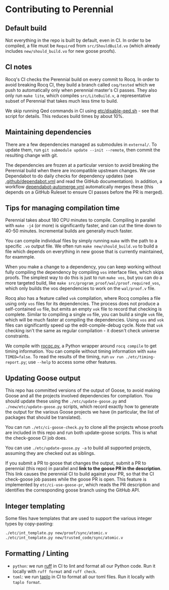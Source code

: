 # Contributing to Perennial

## Default build

Not everything in the repo is built by default, even in CI. In order to be
compiled, a file must be `Require`d from `src/ShouldBuild.vo` (which already includes
`new/should_build.vo` for new goose proofs).

## CI notes

Rocq's CI checks the Perennial build on every commit to Rocq. In order to avoid
breaking Rocq CI, they build a branch called `coq/tested` which we push to
automatically only when perennial master's CI passes. They also only run `make
lite`, which compiles `src/LiteBuild.v`, a representative subset of Perennial
that takes much less time to build.

We skip running Qed commands in CI using
[etc/disable-qed.sh](./etc/disable-qed.sh) - see that script for details. This
reduces build times by about 10%.

## Maintaining dependencies

There are a few dependencies managed as submodules in `external/`. To update
them, run `git submodule update --init --remote`, then commit the resulting
change with git.

The dependencies are frozen at a particular version to avoid breaking the
Perennial build when there are incompatible upstream changes. We use Dependabot
to do daily checks for dependency updates (see
[.github/dependabot.yml](.github/dependabot.yml) and read the GitHub
documentation). In addition, a workflow
[dependabot-automerge.yml](.github/workflows/dependabot-automerge.yml)
automatically merges these (this depends on a GitHub Ruleset to ensure CI passes
before the PR is merged).

## Tips for managing compilation time

Perennial takes about 180 CPU minutes to compile. Compiling in parallel with
`make -j4` (or more) is significantly faster, and can cut the time down to 40-50
minutes. Incremental builds are generally much faster.

You can compile individual files by simply running `make` with the path to a
specific `.vo` output file. We often run `make new/should_build.vo` to build a
file which depends on everything in new goose that is currently maintained, for exammple.

When you make a change to a dependency, you can keep working without fully
compiling the dependency by compiling `vos` interface files, which skips proofs.
The simplest way to do this is just to run `make vos`, but you can do a more
targeted build, like `make src/program_proof/wal/proof.required_vos`, which only
builds the vos dependencies to work on the `wal/proof.v` file.

Rocq also has a feature called `vok` compilation, where Rocq compiles a file
using only `vos` files for its dependencies. The process does not produce a
self-contained `vo` file, but emits an empty `vok` file to record that checking
is complete. Similar to compiling a single `vo` file, you can build a single
`vok` file, which will be much faster at compiling the dependencies. Using `vos` and `vok` files can significantly speed up the
edit-compile-debug cycle. Note that `vok` checking isn't the same as regular
compilation - it doesn't check universe constraints.

We compile with [rocqc.py](etc/rocqc.py), a Python wrapper around `rocq compile`
to get timing information. You can compile without timing information with `make
TIMED=false`. To read the results of the timing, run `uv run ./etc/timing-report.py`;
use `--help` to access some other features.

## Updating Goose output

This repo has committed versions of the output of Goose, to avoid making Goose
and all the projects involved dependencies for compilation. You should update
these using the `./etc/update-goose.py` and `./new/etc/update-goose.py` scripts,
which record exactly how to generate the output for the various Goose projects
we have (in particular, the list of packages that should be translated).

You can run `./etc/ci-goose-check.py` to clone all the projects whose proofs are
included in this repo and run both update-goose scripts. This is what the
check-goose CI job does.

You can use `./etc/update-goose.py -a` to build all supported projects, assuming
they are checked out as siblings.

If you submit a PR to goose that changes the output, submit a PR to perennial
(this repo) in parallel and **link to the goose PR in the description**. This link
causes the perennial CI to build against your PR, so that the CI check-goose job
passes while the goose PR is open. This feature is implemented by
`etc/ci-use-goose-pr`, which reads the PR description and identifies the
corresponding goose branch using the GitHub API.

## Integer templating

Some files have templates that are used to support the various integer types by
copy-pasting:

```bash
./etc/int_template.py new/proof/sync/atomic.v
./etc/int_template.py new/trusted_code/sync/atomic.v
```

## Formatting / Linting

- `python`: we run [ruff](https://github.com/astral-sh/ruff) in CI
  to lint and format all our Python code.
  Run it locally with `ruff format` and `ruff check`.
- `toml`: we run [taplo](https://taplo.tamasfe.dev/) in CI
  to format all our toml files.
  Run it locally with `taplo format`.
